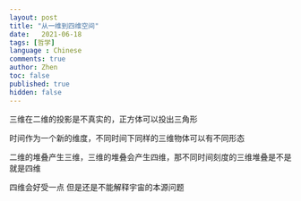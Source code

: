 ```yaml
---
layout: post
title: "从一维到四维空间"
date:   2021-06-18
tags: [哲学]
language : Chinese
comments: true
author: Zhen
toc: false
published: true
hidden: false
---
```



三维在二维的投影是不真实的，正方体可以投出三角形

时间作为一个新的维度，不同时间下同样的三维物体可以有不同形态

二维的堆叠产生三维，三维的堆叠会产生四维，那不同时间刻度的三维堆叠是不是就是四维

四维会好受一点 但是还是不能解释宇宙的本源问题
<!--stackedit_data:
eyJoaXN0b3J5IjpbLTY2MjIyODYxMSwtMTY1NTU1MTkyOF19
-->